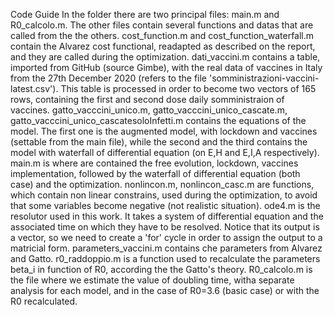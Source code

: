 Code Guide
In the folder there are two principal files: main.m and R0_calcolo.m. The other files contain several functions and datas that are called from the the others.
cost_function.m and cost_function_waterfall.m contain the Alvarez cost functional, readapted as described on the report, and they are called during the optimization.
dati_vaccini.m contains a table, imported from GitHub (source Gimbe), with the real data of vaccines in Italy from the 27th December 2020 (refers to the file 'somministrazioni-vaccini-latest.csv'). This table is processed in order to become two vectors of 165 rows, containing the first and second dose daily somministraion of vaccines.
gatto_vacccini_unico.m, gatto_vacccini_unico_cascate.m, gatto_vacccini_unico_cascatesoloInfetti.m contains the equations of the model. The first one is the augmented model, with lockdown and vaccines (settable from the main file), while the second and the third contains the model with waterfall of differential equation (on E,H and E,I,A respectively).
main.m is where are contained the free evolution, lockdown, vaccines implementation, followed by the waterfall of differential equation (both case) and the optimization.
nonlincon.m, nonlincon_casc.m are functions, which contain non linear constrains, used during the optimization, to avoid that some variables become negative (not realistic situation). 
ode4.m is the resolutor used in this work. It takes a system of differential equation and the associated time on which they have to be resolved. Notice that its output is a vector, so we need to create a 'for' cycle in order to assign the output to a matricial form.
parameters_vaccini.m contains che parameters from Alvarez and Gatto.
r0_raddoppio.m is a function used to recalculate the parameters beta_i in function of R0, according the the Gatto's theory.
R0_calcolo.m is the file where we estimate the value of doubling time, witha separate analysis for each model, and in the case of R0=3.6 (basic case) or with the R0 recalculated.